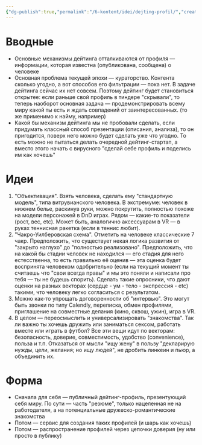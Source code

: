 ```yaml
---
{"dg-publish":true,"permalink":"/6-kontent/idei/dejting-profil/","created":"2024-01-31T18:56:02.831+03:00","updated":"2024-03-08T12:50:05.642+03:00"}
---
```


# Вводные
- Основные механизмы дейтинга отталкиваются от профиля — информации, которая известна (опубликована, сообщена) о человеке
- Основная проблема текущей эпохи — кураторство. Контента сколько угодно, а вот способов его фильтрации — пока нет. В задаче дейтинга сейчас их нет совсем. Поэтому дейтинг будет становиться открытее: если раньше свой профиль в тиндере "скрывали", то теперь наоборот основная задача — продемонстрировать всему миру какой ты есть и ждать совпадений от заинтересованных. (то же применимо к найму, например)
- Какой бы механизм дейтинга мы не пробовали сделать, если придумать классный способ презентации (описания, анализа), то он пригодится, поверх него можно будет сделать уже что угодно. То есть можно не пытаться делать очередной дейтинг-стартап, а вместо этого начать с вирусного "сделай себе профиль и поделись им как хочешь"

# Идеи
1. "Объективация". Взять человека, сделать ему "стандартную модель", типа витрувианского человека. В экстремуме: человек в нижнем белье, раскинув руки, можно покрутить, полностью похоже на модели персонажей в DnD играх. Рядом — какие-то показатели (рост, вес, etc). Может быть, аналогично аксессуарам в VR — в руках теннисная ракетка (если в теннис любит). 
2. "Чакро-Уилберовская схема". Отметить на человеке классические 7 чакр. Предположить, что существует некая логика развития от "закрыто наглухо" до "полностью реализовано". Предположить, что на какой бы стадии человек не находился — его стадия для него естесственна, то есть правильно её оценив — эта оценка будет воспринята человеком одобрительно (если на текущий момент ты считаешь что "свои всегда правы" и мы это поняли и написали про тебя — ты не будешь спорить). Сделать такие опросники, что дают оценки на разных векторах (сердце - ум - тело - экспрессия - etc) такими, что человеку легко согласиться с результатом.
3. Можно как-то упрощать договоренности об "интервью". Это могут быть звонки по типу Calendly, переписка, обмен профилями, приглашение на совместные делания (кино, сквош, ужин), игра в VR.
4. В целом — переосмыслить и универсализировать "знакомства". Так ли важно ты хочешь дружить или заниматься сексом, работать вместе или играть в футбол? Все эти вещи идут по векторам: безопасность, доверие, совместимость, удобство (convenience), польза и т.п. Отказаться от мысли "ищу жену" в пользу "декларирую нужды, цели, желания; но ищу людей", не дробить линкеин и пьюр, а объединить их.

# Форма
- Сначала для себя — публичный дейтинг-профиль, презентующий себя миру. По сути — часть "резюме", только нацеленная не на работодателя, а на потенциальные дружеско-романтические знакомства
- Потом — сервис для создания таких профилей (и шарь как хочешь)
- Потом — распространение профилей через цепочки доверия (ну или просто в публику)